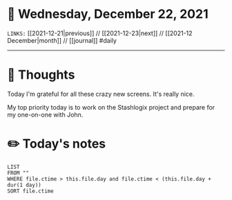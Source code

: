 # 📅 Wednesday, December 22, 2021
`LINKS:` [[2021-12-21|previous]] // [[2021-12-23|next]] // [[2021-12 December|month]] // [[journal]] 
#daily

---
# 💭 Thoughts
Today I'm grateful for all these crazy new screens. It's really nice. 

My top priority today is to work on the Stashlogix project and prepare for my one-on-one with John. 

# ✏️ Today's notes
```dataview
LIST 
FROM ""
WHERE file.ctime > this.file.day and file.ctime < (this.file.day + dur(1 day))
SORT file.ctime
```
